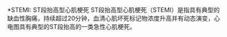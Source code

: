 *STEMI: ST段抬高型心肌梗死
ST段抬高型心肌梗死（STEMI）是指具有典型的缺血性胸痛，持续超过20分钟，血清心肌坏死标记物浓度升高并有动态演变，心电图具有典型的ST段抬高的一类急性心肌梗死。
